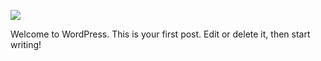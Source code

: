 <BlogPost title="Hello world!" author_name="catscontent" author_url="https://catscontent.wpengine.com" author_description="" author_avatar="https://secure.gravatar.com/avatar/84e077adf2410566382ce92f3922be71?s=96&d=mm&r=g">![](https://content.coolcatsnft.com/wp-content/uploads/2022/04/egg.acd97ab0.png)

Welcome to WordPress. This is your first post. Edit or delete it, then start writing!</BlogPost>